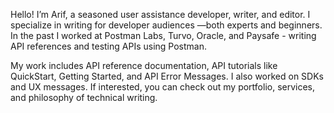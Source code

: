 Hello! I’m Arif, a seasoned user assistance developer, writer, and editor. I specialize in writing for developer audiences —both experts and beginners. In the past I worked at Postman Labs, Turvo, Oracle, and Paysafe - writing API references and testing APIs using Postman.

My work includes API reference documentation, API tutorials like QuickStart, Getting Started, and API Error Messages. I also worked on SDKs and UX messages. If interested, you can check out my portfolio, services, and philosophy of technical writing.
